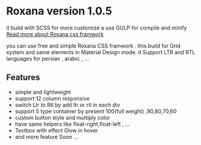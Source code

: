 # Roxana version 1.0.5

it build with SCSS for more customize a use GULP for compile and minify
[Read more about Roxana css framwork](https://roxana-css.github.io/framework/)
 
you can use free and simple Roxana CSS framwork . this build for Grid system and same elements in Material Design mode.
it Support LTR and RTL languages for persian , arabic , ...
## Features
- simple and lightweight
- support 12 column responsive
- switch Ltr to Rtl by add ltr or rtl in each div
- support 5 type container by present 100(full weight) ,90,80,70,60
- custom button style and multiply color
- have same helpers like float-right,float-left , ...
- Textbox with effect Glow in hover
- and more feature Soon ...
